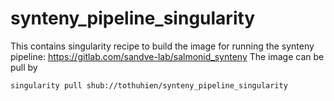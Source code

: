 # synteny_pipeline_singularity
This contains singularity recipe to build the image for running the synteny pipeline:
https://gitlab.com/sandve-lab/salmonid_synteny
The image can be pull by 

  `singularity pull shub://tothuhien/synteny_pipeline_singularity`
